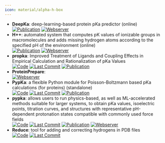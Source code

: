 ```yaml
---
icon: material/alpha-h-box
---
```


- **DeepKa**: deep-learning-based protein pKa predictor (online)  
	[![Publication](https://img.shields.io/badge/Publication-Citations:2-blue?style=for-the-badge&logo=bookstack)](https://doi.org/10.1021/acs.jcim.3c02013) [![Webserver](https://img.shields.io/badge/Webserver-online-brightgreen?style=for-the-badge&logo=cachet&logoColor=65FF8F)](http://www.computbiophys.com/DeepKa/main) 
- **H++**: automated system that computes pK values of ionizable groups in macromolecules and adds missing hydrogen atoms according to the specified pH of the environment (online)  
	[![Publication](https://img.shields.io/badge/Publication-Citations:1336-blue?style=for-the-badge&logo=bookstack)](https://doi.org/10.1093%2Fnar%2Fgki464) [![Webserver](https://img.shields.io/badge/Webserver-online-brightgreen?style=for-the-badge&logo=cachet&logoColor=65FF8F)](http://biophysics.cs.vt.edu/) 
- **propka**: Improved Treatment of Ligands and Coupling Effects in Empirical Calculation and Rationalization of pKa Values  
		[![Code](https://img.shields.io/github/stars/jensengroup/propka?style=for-the-badge&logo=github)](https://github.com/jensengroup/propka) [![Last Commit](https://img.shields.io/github/last-commit/jensengroup/propka?style=for-the-badge&logo=github)](https://github.com/jensengroup/propka) [![Publication](https://img.shields.io/badge/Publication-Citations:1519-blue?style=for-the-badge&logo=bookstack)](https://doi.org/10.1021/ct200133y) 
- **ProteinPrepare**:   
	[![Webserver](https://img.shields.io/badge/Webserver-online-brightgreen?style=for-the-badge&logo=cachet&logoColor=65FF8F)](http://www.playmolecule.org/) 
- **PypKa**: a flexible Python module for Poisson-Boltzmann based pKa calculations (for proteins) (standalone)  
		[![Code](https://img.shields.io/github/stars/mms-fcul/PypKa?style=for-the-badge&logo=github)](https://github.com/mms-fcul/PypKa) [![Last Commit](https://img.shields.io/github/last-commit/mms-fcul/PypKa?style=for-the-badge&logo=github)](https://github.com/mms-fcul/PypKa) [![Publication](https://img.shields.io/badge/Publication-Citations:46-blue?style=for-the-badge&logo=bookstack)](https://doi.org/10.1021/acs.jcim.0c00718) 
- **pypka**: allows users to run physics-based, as well as ML-accelerated methods suitable for larger systems, to obtain pKa values, isoelectric points, titration curves, and structures with representative pH-dependent protonation states compatible with commonly used force fields  
		[![Code](https://img.shields.io/github/stars/mms-fcul/PypKa?style=for-the-badge&logo=github)](https://github.com/mms-fcul/PypKa) [![Last Commit](https://img.shields.io/github/last-commit/mms-fcul/PypKa?style=for-the-badge&logo=github)](https://github.com/mms-fcul/PypKa) [![Publication](https://img.shields.io/badge/Publication-Citations:46-blue?style=for-the-badge&logo=bookstack)](https://doi.org/10.1021/acs.jcim.0c00718) [![Webserver](https://img.shields.io/badge/Webserver-online-brightgreen?style=for-the-badge&logo=cachet&logoColor=65FF8F)](https://pypka.org/) 
- **Reduce**: tool for adding and correcting hydrogens in PDB files  
		[![Code](https://img.shields.io/github/stars/rlabduke/reduce?style=for-the-badge&logo=github)](https://github.com/rlabduke/reduce/tree/master) [![Last Commit](https://img.shields.io/github/last-commit/rlabduke/reduce?style=for-the-badge&logo=github)](https://github.com/rlabduke/reduce/tree/master) 

